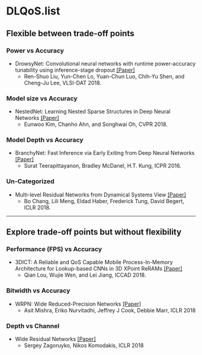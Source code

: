 # DLQoS.list

## Flexible between trade-off points

### Power vs Accuracy
- DrowsyNet: Convolutional neural networks with runtime power-accuracy tunability using inference-stage dropout [[Paper]](https://ieeexplore.ieee.org/document/8373242)
	- Ren-Shuo Liu, Yun-Chen Lo, Yuan-Chun Luo, Chih-Yu Shen, and Cheng-Ju Lee, VLSI-DAT 2018.

### Model size vs Accuracy
- NestedNet: Learning Nested Sparse Structures in Deep Neural Networks [[Paper]](https://arxiv.org/pdf/1712.03781.pdf)
	- Eunwoo Kim, Chanho Ahn, and Songhwai Oh, CVPR 2018.

### Model Depth vs Accuracy
- BranchyNet: Fast Inference via Early Exiting from Deep Neural Networks [[Paper]](https://arxiv.org/pdf/1709.01686.pdf)
	- Surat Teerapittayanon, Bradley McDanel, H.T. Kung, ICPR 2016.


### Un-Categorized
- Multi-level Residual Networks from Dynamical Systems View [[Paper]](https://arxiv.org/pdf/1710.10348.pdf)
	- Bo Chang, Lili Meng, Eldad Haber, Frederick Tung, David Begert, ICLR 2018.

- - -
	
## Explore trade-off points but without flexibility


### Performance (FPS) vs Accuracy


- 3DICT: A Reliable and QoS Capable Mobile Process-In-Memory Architecture for Lookup-based CNNs in 3D XPoint ReRAMs [[Paper]](https://dl.acm.org/citation.cfm?id=3240767)
	- Qian Lou, Wujie Wen, and Lei Jiang, ICCAD 2018.

###  Bitwidth vs Accuracy

- WRPN: Wide Reduced-Precision Networks [[Paper]](https://arxiv.org/abs/1709.01134)
	- Asit Mishra, Eriko Nurvitadhi, Jeffrey J Cook, Debbie Marr, ICLR 2018

### Depth vs Channel

- Wide Residual Networks [[Paper]](https://arxiv.org/abs/1605.07146)
	- Sergey Zagoruyko, Nikos Komodakis, ICLR 2018